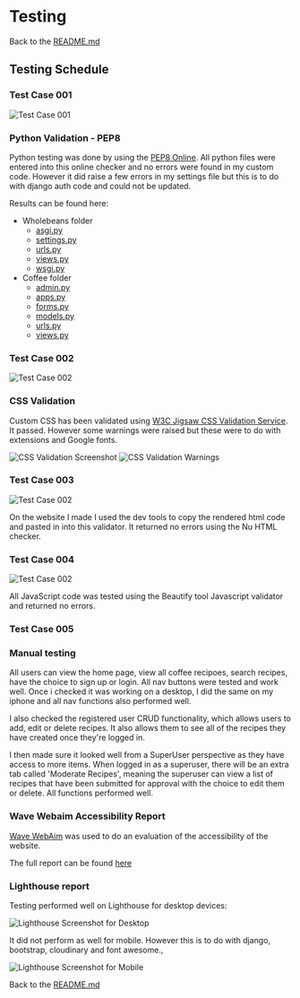 # Testing 

Back to the [README.md](README.md)

## Testing Schedule

### Test Case 001 
![Test Case 001](docs/tetsing/PEP8-validation.png)

### Python Validation - PEP8 

Python testing was done by using the [PEP8 Online](http://pep8online.com/). All python files were entered into this online checker and no errors were found in my custom code. However it did raise a few errors in my settings file but this is to do with django auth code and could not be updated. 

Results can be found here: 
* Wholebeans folder 
   * [asgi.py](docs/testing%20/PEP8-HS-asgi.png)
   * [settings.py](docs/testing%20/PEP8-HS-settings.png)
   * [urls.py](docs/testing%20/PEP8-HS-urls.png)
   * [views.py](docs/testing%20/PEP8-HS-views.png)
   * [wsgi.py](docs/testing%20/PEP8-HS-wsgi.png)
* Coffee folder 
   * [admin.py](docs/testing%20/PEP8-R-admin.png)
   * [apps.py](docs/testing%20/PEP8-R-apps.png)
   * [forms.py](docs/testing%20/PEP8-R-forms.png)
   * [models.py](docs/testing%20/PEP8-R-models.png)
   * [urls.py](docs/testing%20/PEP8-R-urls.png)
   * [views.py](docs/testing%20/PEP8-R-views.png)

### Test Case 002
![Test Case 002](docs/testing/css-validation.png)

### CSS Validation 

Custom CSS has been validated using [W3C Jigsaw CSS Validation Service](https://jigsaw.w3.org/css-validator/).
It passed. However some warnings were raised but these were to do with extensions and Google fonts. 

![CSS Validation Screenshot](docs/testing/css-validation-screenshot.png)
![CSS Validation Warnings](docs/testing/css-warnings.png)

### Test Case 003 
![Test Case 002](docs/testing/html-testing-report.png)

On the website I made I used the dev tools to copy the rendered html code and pasted in into this validator. It returned no errors using the Nu HTML checker.  

### Test Case 004 
![Test Case 002](docs/testing/js-testing-report.png)

All JavaScript code was tested using the Beautify tool Javascript validator and returned no errors. 

### Test Case 005

### Manual testing 

All users can view the home page, view all coffee recipoes, search recipes, have the choice to sign up or login. All nav buttons were tested and work well. Once i checked it was working on a desktop, I did the same on my iphone and all nav functions also performed well. 

I also checked the registered user CRUD functionality, which allows users to add, edit or delete recipes. It also allows them to see all of the recipes they have created once they're logged in. 

I then made sure it looked well from a SuperUser perspective as they have access to more items. When logged in as a superuser, there will be an extra tab called 'Moderate Recipes', meaning the superuser can view a list of recipes that have been submitted for approval with the choice to edit them or delete. All functions performed well. 

### Wave Webaim Accessibility Report 

[Wave WebAim](https://wave.webaim.org/) was used to do an evaluation of the accessibility of the website. 

The full report can be found [here](https://wave.webaim.org/report#/https:wholebeans.herokuapp.com/)

### Lighthouse report 

Testing performed well on Lighthouse for desktop devices: 

![Lighthouse Screenshot for Desktop](docs/testing/lighthouse1.png)

It did not perform as well for mobile. However this is to do with django, bootstrap, cloudinary and font awesome., 

![Lighthouse Screenshot for Mobile](docs/testing/lighthouse2.png)


Back to the [README.md](README.md)





